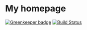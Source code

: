 My homepage
======================

[![Greenkeeper badge](https://badges.greenkeeper.io/yakovlevyuri/yakovlevyuri.com.svg)](https://greenkeeper.io/)
[![Build Status](https://travis-ci.com/yakovlevyuri/yakovlevyuri.com.svg?branch=master)](https://travis-ci.com/yakovlevyuri/yakovlevyuri.com)
